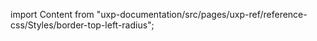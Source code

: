 
import Content from "uxp-documentation/src/pages/uxp-ref/reference-css/Styles/border-top-left-radius";

<Content query="product=photoshop"/>
